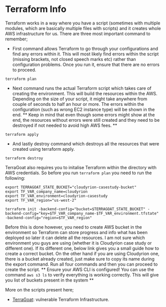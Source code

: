# Terraform Info

Terraform works in a way where you have a script (sometimes with multiple modules, which are basically multiple files with scripts) and it creates whole AWS infrastructure for us.
There are three most important command to remember;

- First command allows Terraform to go through your configurations and find any errors within it. This will most likely find errors within the script (missing brackets, not closed speech marks etc) rather than configuration problems. Once you run it, ensure that there are no errors to proceed.
```
terraform plan
```

- Next command runs the actual Terraform script which takes care of creating the environment. This will build the resources within the AWS. Depending on the size of your script, it might take anywhere from couple of seconds to half an hour or more. The errors within the configuration (such as wrong EC2 instance type) will be shown in the end. ** Keep in mind that even though some errors might show at the end, the resources without errors were still created and they need to be destroyed if not needed to avoid high AWS fees. **

```
terraform apply
```

- And lastly destroy command which destroys all the resources that were created using terraform apply.
```
terraform destroy
```


TerraGoat also requires you to initalise Terraform within the directory with AWS credentials. So before you run ```terraform plan``` you need to run the following:
```
export TERRAGOAT_STATE_BUCKET="cloudyrion-casestudy-bucket"
export TF_VAR_company_name=cloudyrion
export TF_VAR_environment=cloudyrion-casestudy
export TF_VAR_region="us-west-2"

terraform init -backend-config="bucket=$TERRAGOAT_STATE_BUCKET" -backend-config="key=$TF_VAR_company_name-$TF_VAR_environment.tfstate" -backend-config="region=$TF_VAR_region"
```

Before this is done however, you need to create AWS bucket in the environment so Terraform can store progress and info what has been deployed so later it can delete all the resources. I am not sure which environment you guys are using (whether it is Cloudyrion case study or different one). If its different one, below link gives you a small guide how to create a correct bucket. On the other hand if you are using Cloudyrion one, there is a bucket already created, just make sure to copy its name during the export command. Run all four commands and then you can proceed to create the script. ** Ensure your AWS CLI is configured! You can use the command ```aws s3 ls``` to verify everything is working correctly. This will give you list of buckets present in the system **

More on the scripts present here;
- [TerraGoat](https://github.com/bridgecrewio/terragoat): vulnerable Terraform Infrastructure.
